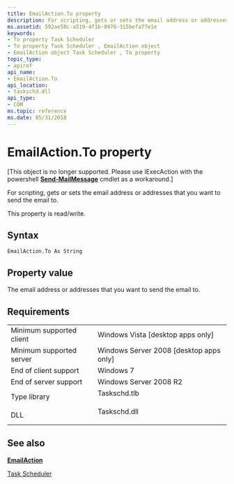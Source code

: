 ```yaml
---
title: EmailAction.To property
description: For scripting, gets or sets the email address or addresses that you want to send the email to.
ms.assetid: 592ae58c-a519-4f1b-8976-315befa77e1e
keywords:
- To property Task Scheduler
- To property Task Scheduler , EmailAction object
- EmailAction object Task Scheduler , To property
topic_type:
- apiref
api_name:
- EmailAction.To
api_location:
- taskschd.dll
api_type:
- COM
ms.topic: reference
ms.date: 05/31/2018
---
```


# EmailAction.To property

\[This object is no longer supported. Please use IExecAction with the powershell [**Send-MailMessage**](/powershell/module/microsoft.powershell.utility/send-mailmessage) cmdlet as a workaround.\]

For scripting, gets or sets the email address or addresses that you want to send the email to.

This property is read/write.

## Syntax


```VB
EmailAction.To As String
```



## Property value

The email address or addresses that you want to send the email to.

## Requirements



|                                     |                                                                                         |
|-------------------------------------|-----------------------------------------------------------------------------------------|
| Minimum supported client<br/> | Windows Vista \[desktop apps only\]<br/>                                          |
| Minimum supported server<br/> | Windows Server 2008 \[desktop apps only\]<br/>                                    |
| End of client support<br/>    | Windows 7<br/>                                                                    |
| End of server support<br/>    | Windows Server 2008 R2<br/>                                                       |
| Type library<br/>             | <dl> <dt>Taskschd.tlb</dt> </dl> |
| DLL<br/>                      | <dl> <dt>Taskschd.dll</dt> </dl> |



## See also

<dl> <dt>

[**EmailAction**](emailaction.md)
</dt> <dt>

[Task Scheduler](task-scheduler-start-page.md)
</dt> </dl>

 

